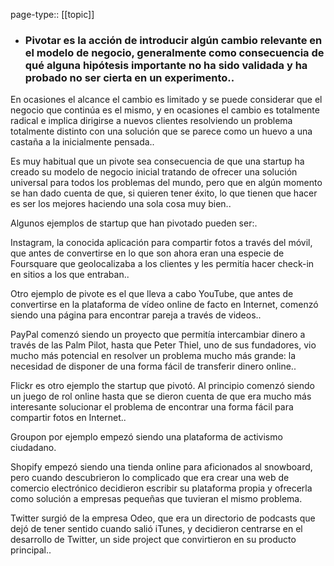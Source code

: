 page-type:: [[topic]]
- ### Pivotar es la acción de introducir algún cambio relevante en el modelo de negocio, generalmente como consecuencia de qué alguna hipótesis importante no ha sido validada y ha probado no ser cierta en un experimento..

En ocasiones el alcance el cambio es limitado y se puede considerar que el negocio que continúa es el mismo, y en ocasiones el cambio es totalmente radical e implica dirigirse a nuevos clientes resolviendo un problema totalmente distinto con una solución que se parece como un huevo a una castaña a la inicialmente pensada..

Es muy habitual que un pivote sea consecuencia de que una startup ha creado su modelo de negocio inicial tratando de ofrecer una solución universal para todos los problemas del mundo, pero que en algún momento se han dado cuenta de que, si quieren tener éxito, lo que tienen que hacer es ser los mejores haciendo una sola cosa muy bien..

Algunos ejemplos de startup que han pivotado pueden ser:.

Instagram, la conocida aplicación para compartir fotos a través del móvil, que antes de convertirse en lo que son ahora eran una especie de Foursquare que geolocalizaba a los clientes y les permitía hacer check-in en sitios a los que entraban..

Otro ejemplo de pivote es el que lleva a cabo YouTube, que antes de convertirse en la plataforma de vídeo online de facto en Internet, comenzó siendo una página para encontrar pareja a través de videos..

PayPal comenzó siendo un proyecto que permitía intercambiar dinero a través de las Palm Pilot, hasta que Peter Thiel, uno de sus fundadores, vio mucho más potencial en resolver un problema mucho más grande: la necesidad de disponer de una forma fácil de transferir dinero online..

Flickr es otro ejemplo the startup que pivotó. Al principio comenzó siendo un juego de rol online hasta que se dieron cuenta de que era mucho más interesante solucionar el problema de encontrar una forma fácil para compartir fotos en Internet..

Groupon por ejemplo empezó siendo una plataforma de activismo ciudadano.

Shopify empezó siendo una tienda online para aficionados al snowboard, pero cuando descubrieron lo complicado que era crear una web de comercio electrónico decidieron escribir su plataforma propia y ofrecerla como solución a empresas pequeñas que tuvieran el mismo problema.

Twitter surgió de la empresa Odeo, que era un directorio de podcasts que dejó de tener sentido cuando salió iTunes, y decidieron centrarse en el desarrollo de Twitter, un side project que convirtieron en su producto principal..


